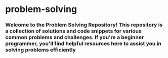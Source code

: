 # problem-solving

### Welcome to the Problem Solving Repository! This repository is a collection of solutions and code snippets for various common problems and challenges. If you're a beginner programmer, you'll find helpful resources here to assist you in solving problems efficiently
